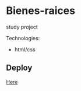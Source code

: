 # Bienes-raices
study project

Technologies:
* html/css 


## Deploy

[Here](https://eloquent-kalam-826d21.netlify.app/)
